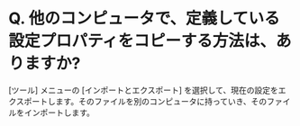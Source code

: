 # Q. 他のコンピュータで、定義している設定プロパティをコピーする方法は、ありますか?

\[ツール\] メニューの \[インポートとエクスポート\] を選択して、現在の設定をエクスポートします。そのファイルを別のコンピュータに持っていき、そのファイルをインポートします。